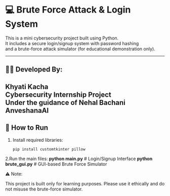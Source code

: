 # 💻 Brute Force Attack & Login System

This is a mini cybersecurity project built using Python.  
It includes a secure login/signup system with password hashing  
and a brute-force attack simulator (for educational demonstration only).

---

## 👩‍💻 Developed By:
**Khyati Kacha**  
Cybersecurity Internship Project  
Under the guidance of **Nehal Bachani**  
**AnveshanaAI**
---

## 🚀 How to Run

1. Install required libraries:
    ```bash
    pip install customtkinter pillow

2.Run the main files:
    **python main.py**             # Login/Signup Interface
    **python brute_gui.py**        # GUI-based Brute Force Simulator


⚠️ Note:

This project is built only for learning purposes.
Please use it ethically and do not misuse the brute-force simulator.

